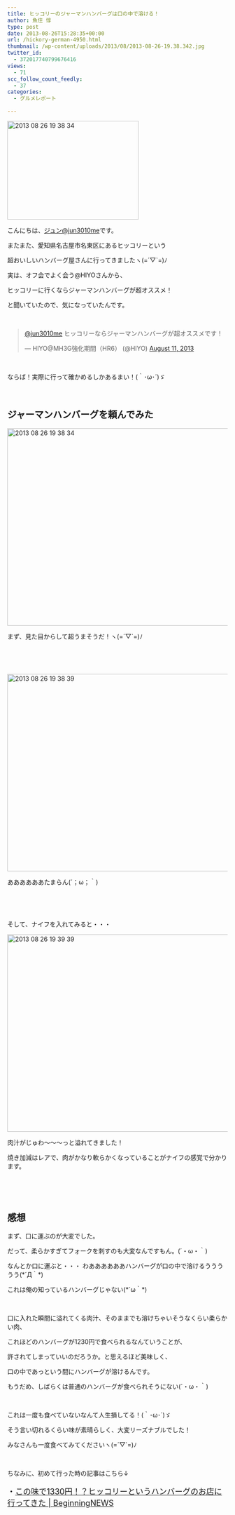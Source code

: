 ```yaml
---
title: ヒッコリーのジャーマンハンバーグは口の中で溶ける！
author: 魚住 惇
type: post
date: 2013-08-26T15:28:35+00:00
url: /hickory-german-4950.html
thumbnail: /wp-content/uploads/2013/08/2013-08-26-19.38.342.jpg
twitter_id:
  - 372017740799676416
views:
  - 71
scc_follow_count_feedly:
  - 37
categories:
  - グルメレポート

---
```

<img decoding="async" loading="lazy" title="2013-08-26 19.38.34.jpg" src="/wp-content/uploads/2013/08/2013-08-26-19.38.34.jpg" alt="2013 08 26 19 38 34" width="300" height="225" border="0" />

<!--more-->

こんにちは、[ジュン@jun3010me][1]です。

またまた、愛知県名古屋市名東区にあるヒッコリーという

超おいしいハンバーグ屋さんに行ってきましたヽ(=´▽\`=)ﾉ

実は、オフ会でよく会う@HIYOさんから、

ヒッコリーに行くならジャーマンハンバーグが超オススメ！

と聞いていたので、気になっていたんです。

 

<blockquote class="twitter-tweet">
  <p>
    <a href="https://twitter.com/jun3010me">@jun3010me</a> ヒッコリーならジャーマンハンバーグが超オススメです！
  </p>
  <p>
    — HIYO@MH3G強化期間（HR6） (@HIYO) <a href="https://twitter.com/HIYO/statuses/366547411700678656">August 11, 2013</a>
  </p>
</blockquote>



 

ならば！実際に行って確かめるしかあるまい！(｀･ω･´)ゞ

 

## ジャーマンハンバーグを頼んでみた

<img decoding="async" loading="lazy" title="2013-08-26 19.38.34.jpg" src="/wp-content/uploads/2013/08/2013-08-26-19.38.341.jpg" alt="2013 08 26 19 38 34" width="600" height="450" border="0" /> 

まず、見た目からして超うまそうだ！ヽ(=´▽\`=)ﾉ

 

 

<img decoding="async" loading="lazy" title="2013-08-26 19.38.39.jpg" src="/wp-content/uploads/2013/08/2013-08-26-19.38.39.jpg" alt="2013 08 26 19 38 39" width="600" height="450" border="0" /> 

ああああああたまらん(´；ω；｀)

 

 

そして、ナイフを入れてみると・・・

<img decoding="async" loading="lazy" title="2013-08-26 19.39.39.jpg" src="/wp-content/uploads/2013/08/2013-08-26-19.39.39.jpg" alt="2013 08 26 19 39 39" width="600" height="450" border="0" /> 

肉汁がじゅわ〜〜〜っと溢れてきました！

焼き加減はレアで、肉がかなり軟らかくなっていることがナイフの感覚で分かります。

 

 

## 感想

まず、口に運ぶのが大変でした。

だって、柔らかすぎてフォークを刺すのも大変なんですもん。(´・ω・｀)

なんとか口に運ぶと・・・ わああああああハンバーグが口の中で溶けるううううう(\*´Д｀\*)

これは俺の知っているハンバーグじゃない(\*´ω｀\*)

 

口に入れた瞬間に溢れてくる肉汁、そのままでも溶けちゃいそうなくらい柔らかい肉、

これほどのハンバーグが1230円で食べられるなんていうことが、

許されてしまっていいのだろうか。と思えるほど美味しく、

口の中であっという間にハンバーグが溶けるんです。

もうだめ、しばらくは普通のハンバーグが食べられそうにない(´・ω・｀)

 

これは一度も食べていないなんて人生損してる！(｀･ω･´)ゞ

そう言い切れるくらい味が素晴らしく、大変リーズナブルでした！

みなさんも一度食べてみてくださいヽ(=´▽\`=)ﾉ

 

ちなみに、初めて行った時の記事はこちら↓

<p style="font-size: 18px;">
  ・<a rel="nofollow" href="http://jun3010.me/nagoya-hickory-4692.html" target="_blank">この味で1330円！？ヒッコリーというハンバーグのお店に行ってきた | BeginningNEWS</a>
</p>

 [1]: https://twitter.com/jun3010me